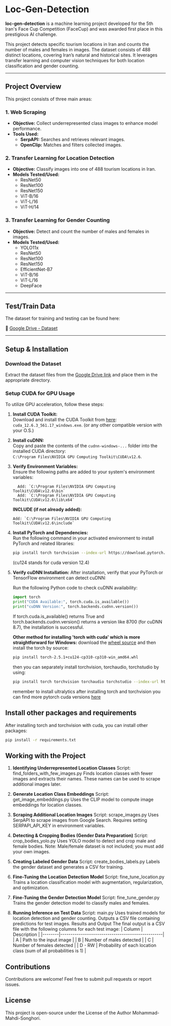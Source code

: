 # Loc-Gen-Detection

**loc-gen-detection** is a machine learning project developed for the 5th Iran's Face Cup Competition (FaceCup) and was awarded first place in this prestigious AI challenge.

This project detects specific tourism locations in Iran and counts the number of males and females in images. The dataset consists of 488 distinct locations, covering Iran’s natural and historical sites. It leverages transfer learning and computer vision techniques for both location classification and gender counting.

---

## Project Overview

This project consists of three main areas:

### 1. Web Scraping
- **Objective:** Collect underrepresented class images to enhance model performance.
- **Tools Used:**
  - **SerpAPI:** Searches and retrieves relevant images.
  - **OpenClip:** Matches and filters collected images.

### 2. Transfer Learning for Location Detection
- **Objective:** Classify images into one of 488 tourism locations in Iran.
- **Models Tested/Used:**
  - ResNet50
  - ResNet100
  - ResNet150
  - ViT-B/16
  - ViT-L/16
  - ViT-H/14

### 3. Transfer Learning for Gender Counting
- **Objective:** Detect and count the number of males and females in images.
- **Models Tested/Used:**
  - YOLO11x
  - ResNet50
  - ResNet100
  - ResNet150
  - EfficientNet-B7
  - ViT-B/16
  - ViT-L/16
  - DeepFace

---

## Test/Train Data

The dataset for training and testing can be found here:

📂 [Google Drive - Dataset](https://drive.google.com/drive/folders/1sUJHwB3t_WChlbrD3Wa69BMxfzzWuKdZ)

---

## Setup & Installation

### Download the Dataset
Extract the dataset files from the [Google Drive link](https://drive.google.com/drive/folders/1sUJHwB3t_WChlbrD3Wa69BMxfzzWuKdZ) and place them in the appropriate directory.

### Setup CUDA for GPU Usage
To utilize GPU acceleration, follow these steps:

1. **Install CUDA Toolkit:**  
   Download and install the CUDA Toolkit from [here](https://developer.nvidia.com/cuda-12-6-3-download-archive?target_os=Windows&target_arch=x86_64&target_version=11&target_type=exe_local): `cuda_12.6.3_561.17_windows.exe`. (or any other compatible version with your O.S.)

2. **Install cuDNN:**  
   Copy and paste the contents of the `cudnn-windows-...` folder into the installed CUDA directory:  
   `C:\Program Files\NVIDIA GPU Computing Toolkit\CUDA\v12.6`.

3. **Verify Environment Variables:**  
   Ensure the following paths are added to your system's environment variables:

   ```PATH:
     Add: `C:\Program Files\NVIDIA GPU Computing Toolkit\CUDA\v12.6\bin`  
     Add: `C:\Program Files\NVIDIA GPU Computing Toolkit\CUDA\v12.6\lib\x64`
   ```
   **INCLUDE (if not already added):**  
   ```
   Add: `C:\Program Files\NVIDIA GPU Computing Toolkit\CUDA\v12.6\include`
   ```

4. **Install PyTorch and Dependencies:**  
   Run the following command in your activated environment to install PyTorch and related libraries:  
   ```bash
   pip install torch torchvision --index-url https://download.pytorch.org/whl/cu124
   ```
   (cu124 stands for cuda version 12.4)


5. **Verify cuDNN Installation:**
   After installation, verify that your PyTorch or TensorFlow environment can detect cuDNN:

   Run the following Python code to check cuDNN availability:

   ```python
   import torch
   print("CUDA Available:", torch.cuda.is_available())
   print("cuDNN Version:", torch.backends.cudnn.version())
   ```
   If torch.cuda.is_available() returns True and torch.backends.cudnn.version() returns a version like 8700 (for cuDNN 8.7), the installation is successful.


   **Other method for installing 'torch with cuda' which is more straightforward for Windows:**
   download the [wheel source](https://download.pytorch.org/whl/cu124/torch-2.5.1%2Bcu124-cp310-cp310-win_amd64.whl)
   and then install the torch by source:

   ```bash
   pip install torch-2.5.1+cu124-cp310-cp310-win_amd64.whl
   ```

   then you can separately install torchvision, torchaudio, torchstudio by using:
   ```bash
   pip install torch torchvision torchaudio torchstudio --index-url https://download.pytorch.org/whl/cu124
   ```
   remember to install ultralytics after installing torch and torchvision
   you can find more pytorch cuda versions [here](https://pytorch.org/)


## Install other packages and requirements
After installing torch and torchvision with cuda, you can install other packages:
   ```bash
   pip install -r requirements.txt
   ```


## Working with the Project
1. **Identifying Underrepresented Location Classes**
   Script: find_folders_with_few_images.py
   Finds location classes with fewer images and extracts their names.
   These names can be used to scrape additional images later.

2. **Generate Location Class Embeddings**
   Script: get_image_embeddings.py
   Uses the CLIP model to compute image embeddings for location classes.

3. **Scraping Additional Location Images**
   Script: scrape_images.py
   Uses SerpAPI to scrape images from Google Search.
   Requires setting SERPAPI_API_KEY in environment variables.

4. **Detecting & Cropping Bodies (Gender Data Preparation)**
   Script: crop_bodies_yolo.py
   Uses YOLO model to detect and crop male and female bodies.
   Note: Male/female dataset is not included; you must add your own images.

5. **Creating Labeled Gender Data**
   Script: create_bodies_labels.py
   Labels the gender dataset and generates a CSV for training.

6. **Fine-Tuning the Location Detection Model**
   Script: fine_tune_location.py
   Trains a location classification model with augmentation, regularization, and optimization.

7. **Fine-Tuning the Gender Detection Model**
   Script: fine_tune_gender.py
   Trains the gender detection model to classify males and females.

8. **Running Inference on Test Data**
   Script: main.py
   Uses trained models for location detection and gender counting.
   Outputs a CSV file containing predictions for test images.
   Results and Output
   The final output is a CSV file with the following columns for each test image:
   | Column | Description                                      |
   |--------|--------------------------------------------------|
   | A      | Path to the input image                          |
   | B      | Number of males detected                         |
   | C      | Number of females detected                       |
   | D - RW | Probability of each location class (sum of all probabilities is 1) |

## Contributions
   Contributions are welcome! Feel free to submit pull requests or report issues.

## License
   This project is open-source under the License of the Author Mohammad-Mahdi-Songhori.
